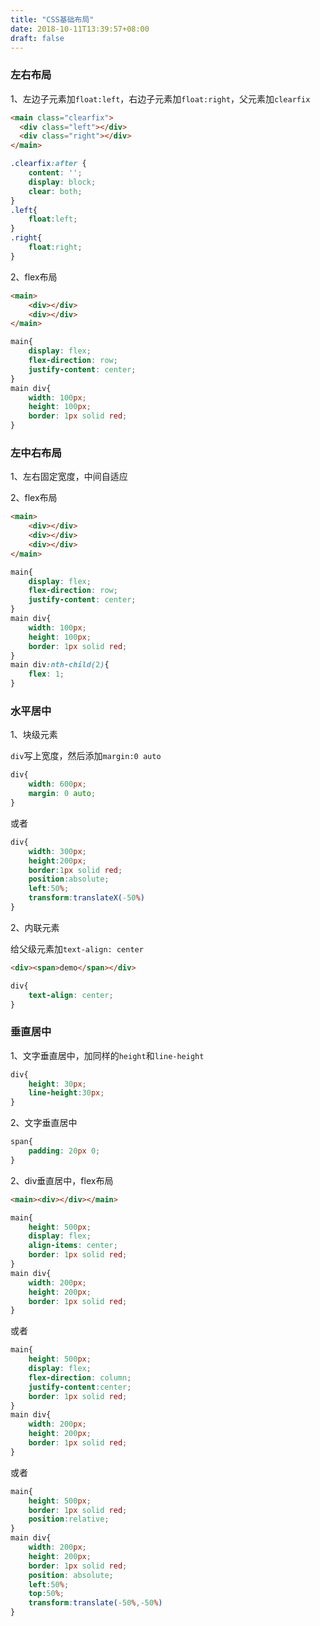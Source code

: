 ```yaml
---
title: "CSS基础布局"
date: 2018-10-11T13:39:57+08:00
draft: false
---
```


### 左右布局

1、左边子元素加`float:left`，右边子元素加`float:right`，父元素加`clearfix`

```html
<main class="clearfix">
  <div class="left"></div>
  <div class="right"></div>
</main>
```

```css
.clearfix:after {
    content: '';
    display: block;
    clear: both;
}
.left{
    float:left;
}
.right{
    float:right;
}
```

2、flex布局

```html
<main>
    <div></div>
    <div></div>
</main>
```

```css
main{
    display: flex;
    flex-direction: row;
    justify-content: center;
}
main div{
    width: 100px;
    height: 100px;
    border: 1px solid red;
}
```

### 左中右布局

1、左右固定宽度，中间自适应

2、flex布局

```html
<main>
    <div></div>
    <div></div>
    <div></div>
</main>
```

```css
main{
    display: flex;
    flex-direction: row;
    justify-content: center;
}
main div{
    width: 100px;
    height: 100px;
    border: 1px solid red;
}
main div:nth-child(2){
    flex: 1;
}
```

### 水平居中

1、块级元素

`div`写上宽度，然后添加`margin:0 auto`

```css
div{
    width: 600px;
    margin: 0 auto;
}
```

或者

```css
div{
    width: 300px;
    height:200px;
    border:1px solid red;
    position:absolute;
    left:50%;
    transform:translateX(-50%)
}
```

2、内联元素

给父级元素加`text-align: center`

```html
<div><span>demo</span></div>
```

```css
div{
    text-align: center;
}
```

### 垂直居中

1、文字垂直居中，加同样的`height`和`line-height`

```css
div{
    height: 30px;
    line-height:30px;
}
```

2、文字垂直居中

```css
span{
    padding: 20px 0;
}
```

2、div垂直居中，flex布局

```html
<main><div></div></main>
```

```css
main{
    height: 500px;
    display: flex;
    align-items: center;
    border: 1px solid red;
}
main div{
    width: 200px;
    height: 200px;
    border: 1px solid red;
}
```

或者

```css
main{
    height: 500px;
    display: flex;
    flex-direction: column;
    justify-content:center;
    border: 1px solid red;
}
main div{
    width: 200px;
    height: 200px;
    border: 1px solid red;
}
```

或者
```css
main{
    height: 500px;
    border: 1px solid red;
    position:relative;
}
main div{
    width: 200px;
    height: 200px;
    border: 1px solid red;
    position: absolute;
    left:50%;
    top:50%;
    transform:translate(-50%,-50%)
}
```
